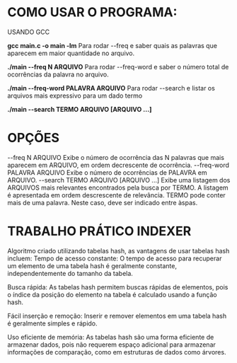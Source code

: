 # COMO USAR O PROGRAMA: 

USANDO GCC

<B>gcc main.c -o main -lm</B>
Para rodar --freq e saber quais as palavras que aparecem em maior quantidade no arquivo.

<B>./main --freq N ARQUIVO</B>
Para rodar --freq-word e saber o número total de ocorrências da palavra no arquivo.

<B>./main --freq-word PALAVRA ARQUIVO</B>
Para rodar --search e listar os arquivos mais expressivo para um dado termo

<B>./main --search TERMO ARQUIVO [ARQUIVO ...]</B>


# OPÇÕES

--freq N ARQUIVO
Exibe o número de ocorrência das N palavras que mais aparecem em ARQUIVO, em ordem decrescente de ocorrência.
--freq-word PALAVRA ARQUIVO
Exibe o número de ocorrências de PALAVRA em ARQUIVO.
--search TERMO ARQUIVO [ARQUIVO ...]
Exibe uma listagem dos ARQUIVOS mais relevantes encontrados pela busca por TERMO. A listagem é apresentada em ordem descrescente de relevância. TERMO pode conter mais de uma palavra. Neste caso, deve ser indicado entre àspas.


# TRABALHO PRÁTICO INDEXER

Algoritmo criado utilizando tabelas hash, as vantagens de usar tabelas hash incluem:
Tempo de acesso constante: O tempo de acesso para recuperar um elemento de uma tabela hash é geralmente constante, independentemente do tamanho da tabela.

Busca rápida: As tabelas hash permitem buscas rápidas de elementos, pois o índice da posição do elemento na tabela é calculado usando a função hash.

Fácil inserção e remoção: Inserir e remover elementos em uma tabela hash é geralmente simples e rápido.

Uso eficiente de memória: As tabelas hash são uma forma eficiente de armazenar dados, pois não requerem espaço adicional para armazenar informações de comparação, como em estruturas de dados como árvores.

